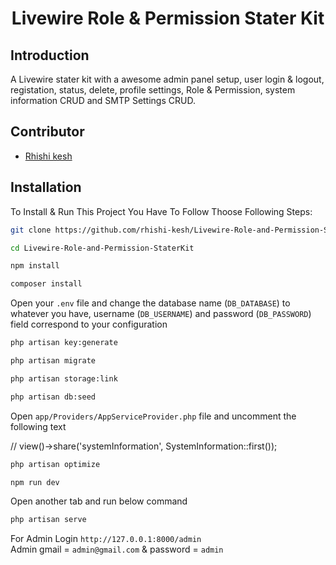 <p align="center">
    <h1 align="center">Livewire Role & Permission Stater Kit</h1>
</p>

## Introduction

<p> A Livewire stater kit with a awesome admin panel setup, user login & logout, registation, status, delete, profile settings, Role & Permission, system information CRUD and SMTP Settings CRUD. </p>

## Contributor

-   <a href="https://github.com/rhishi-kesh" target="_blank">Rhishi kesh</a>

## Installation

To Install & Run This Project You Have To Follow Thoose Following Steps:

```sh
git clone https://github.com/rhishi-kesh/Livewire-Role-and-Permission-StaterKit.git
```

```sh
cd Livewire-Role-and-Permission-StaterKit
```

```sh
npm install
```

```sh
composer install
```

Open your `.env` file and change the database name (`DB_DATABASE`) to whatever you have, username (`DB_USERNAME`) and password (`DB_PASSWORD`) field correspond to your configuration

```sh
php artisan key:generate
```

```sh
php artisan migrate
```

```sh
php artisan storage:link
```

```sh
php artisan db:seed
```
Open `app/Providers/AppServiceProvider.php` file and uncomment the following text
<p>
// view()->share('systemInformation', SystemInformation::first());
</p>

```sh
php artisan optimize
```

```sh
npm run dev
```
Open another tab and run below command

```sh
php artisan serve
```
For Admin Login `http://127.0.0.1:8000/admin` <br>
Admin gmail = `admin@gmail.com` & password = `admin`

